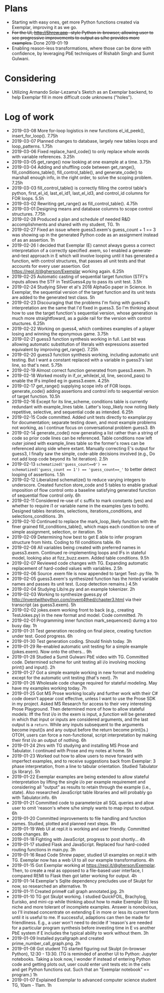 # Plans
* Starting with easy ones, get more Python functions created via Exemplar, improving it as we go.
* ~~For the UI, http://Shrew.app -style Python in-browser, allowing user to see progressive improvements to output as s/he provides more examples.~~ Done 2019-01-19
* Enabling reason-less transformations, where those can be done with confidence, by leveraging PbE techniques of Rishabh Singh and Sumit Gulwani. 

# Considering
* Utilizing Armando Solar-Lezama's Sketch as an Exemplar backend, to help Exemplar fill in more difficult code unknowns ("holes").

# Log of work
* 2019-03-08 More for-loop logistics in new functions el_id_peek(), insert_for_loop(). 7.75h
* 2019-03-07 Planned changes to database, largely new tables loops and loop_patterns. 1.75h
* 2019-03-06 Fixed replace_hard_code() to only replace whole words with variable references. 3.25h
* 2019-03-05 get_range() now looking at one example at a time. 3.75h
* 2019-03-04 Adding and shuffling code between get_range(), fill_conditions_table(), fill_control_table(), and generate_code() to marshall enough info, in the right order, to solve the scoping problem. 7.25h
* 2019-03-03 fill_control_table() is correctly filling the control table's python, first_el_id, last_el_id1, last_el_id3, and control_id columns for FOR loops. 5.5h
* 2019-03-02 Rewriting get_range() as fill_control_table(). 4.75h
* 2019-03-01 Designing means and database columns to scope control structures. 7.75h
* 2019-02-28 Produced a plan and schedule of needed R&D accomplishments and shared with my student, TG. 1h
* 2019-02-27 Fixed an issue where guess3.exem's guess_count + 1 == 3 was showing up in the generated Python code as an assignment instead of as an assertion. 1h
* 2019-02-26 I decided that Exemplar (E) cannot always guess a correct interpretation of a correctly specified .exem, so I enabled 
a generate-and-test approach in E which will involve looping until it has generated a function, with control structures,
 that passes all unit tests and that accounts for every user assertion. Got https://repl.it/@gherson/Exemplar working again. 6.25h
* 2019-02-25 Automatic casting of sequential target function (STF)'s inputs allows the STF in TestGuess4.py to pass its unit test. 3.5h
* 2019-02-24 Studying Silver et al's 2018 AlphaGo paper in Science. In Exemplar, the sequential version of the target function and its unit tests are added to the generated test class. 5h
* 2019-02-23 Discouraging that the problems I'm fixing with guess4's interpretation are the same that I'd fixed in guess3. So I'm thinking about how to use the target function's sequential version, whose generation is much more straightfoward, as a guide rail for the version with control stuctures. 6.25h
* 2019-02-22 Working on guess4, which combines examples of a player losing and winning the eponymous game. 3.75h
* 2019-02-21 guess3 function synthesis working in full. Last bit was allowing automatic substitution of literals 
with expressions asserted equivalent by improving get_range(). 7.25h
* 2019-02-20 guess3 function synthesis working, including automatic unit testing. But I want a constant replaced with a
variable in guess3's last line, so that's next. 5.75h
* 2019-02-19 Almost correct function generated from guess3.exem. 7h
* 2019-02-18 Worked mostly in if_or_while(el_id, line, second_pass) to enable the IFs implied eg in guess3.exem. 4.25h
* 2019-02-17 get_range() supplying scope info of FOR loops. generate_code() adding assertions and control info to 
sequential version of target function. 10.5h
* 2019-02-16 Except for its line_scheme, conditions table is currently redundant with example_lines table.  Latter's
loop_likely now noting likely repetitive, selective, and sequential code as intended. 6.25h
* 2019-02-15 Code committed. Added unit tests directly to examplar.py for documentation; separate testing down, and 
most example problems not working, as I continue focus on conversational problem guess3. 8h
* 2019-02-14 generate_code() now generating a list rather than a string of code so prior code lines can be referenced.  Table conditions now left outer joined with example_lines table so the former's rows can be referenced along side where extant. Manually correcting E's output for guess3, I finally saw the simple, code-able decisions involved (e.g., Do not add loop code beyond its 1st iteration). 2.5h
* 2019-02-13 `schematized('guess_count==0') == schematized('guess_count == 1') == 'guess_count==_'` to better detect looping of assertions. 1.5h
* 2019-02-12 Liberalized schematize() to reduce varying integers to underscore. Created function store_code and 5 tables to enable gradual imposition of flow control onto a baseline satisfying generated function of sequential flow control only. 6h
* 2019-02-11 Considered re-use of c suffix to mark constants (yes) and whether to require i1 or variable name in the examples (yes to both). Designed tables iterations, selections, iterations_conditions, and selections_conditions. 3h
* 2019-02-10 Continued to replace the mark_loop_likely function with the finer grained fill_conditions_table(), which maps each condition to one of simple assignment, selection, or iteration. 5h
* 2019-02-09 Determining how best to get E able to infer program structure from hints. Coding to fill conditions table. 6h
* 2019-02-08 All variables being created with preferred names in guess3.exem. Continued re-implementing loops and IFs in stateful model, looking also at fizz_buzz.exem. Added table conditions. 9.5h
* 2019-02-07 Reviewed code changes with TG. Expanding automatic replacement of hard-coded values with variables. 2.5h
* 2019-02-06 Source .exem file is now appended to target Test-.py file. 1h
* 2019-02-05 guess3.exem's synthesized function has the hinted variable names and passes its unit test. (Loop detection remains.) 4.5h   
* 2019-02-04 Studying Lib/re.py and an example tokenizer. 2h
* 2019-02-03 Working to synthesize guess.py of http://inventwithpython.com/invent4thed/chapter3.html via their transcript (as guess3.exem). 5h
* 2019-02-02 jokes.exem working front to back (e.g., creating TestJokes.py) in the new format and model. Code committed. 7h
* 2019-02-01 Programming inner function mark_sequences() during a too busy day. 1h
* 2019-01-31 Test generation recoding on final piece, creating function under test. Good progress. 6h
* 2019-01-30 Test generation coding. Should finish today. 3h
* 2019-01-29 Re-enabled automatic unit testing for a simple example (jokes.exem).  Now onto the others... 9h
* 2019-01-28 Studied a Sumit Gulwani PbE video with TG. Committed code. Determined scheme for unit testing all i/o involving mocking print() and input(). 2h
* 2019-01-27 Got a simple example working in new format and modeling except for the automatic unit testing (that's next). 7h
* 2019-01-26 Wholesale code change required for stateful modeling. May have my examples working today. 7h 
* 2019-01-25 Got MS Prose working locally and further work with their C# code doesn't appear cost effective, unless I want to use the Prose SDK in my project.  Asked MS Research for access to their very interesting Prose Playground. 
Then determined more of how to allow stateful models: Iff the first i/o in the exem is input, a *function* will be generated in which that input or inputs are considered arguments, and the last output is a `return`.  While any inputs subsequent to the arguments become input()s and any output before the return become print()s.)  OTOH, users can force a non-functional, script interpretation by making their first i/o an output of nothing. 6h
* 2019-01-24 2hrs with TG studying and installing MS Prose and Tabulator. I continued with Prose and my notes at home. 5h
* 2019-01-23 Worked out how to allow users to move forward with imperfect examples, and to receive suggestions back from Exemplar: 3 phase interpretation, from a line to tabular orientation. Studied Tabulator (js library).  5h
* 2019-01-22 Exemplar examples are being extended to allow stateful interpretation by lifting the single i/o per example requirement and considering all "output" as results to retain through the example (i.e., state).  Also researched JavaScript table libraries and will probably go with Tabulator.info. 6h
* 2019-01-21 Committed code to parameterize all SQL queries and allow user to omit 'reason's where s/he simply wants to map input to output. 6h
* 2019-01-20 Committed improvements to file handling and function names. Studied, plotted and planned next steps. 8h
* 2019-01-19 Web UI at repl.it is working and user friendly. Committed code changes. 8h
* 2019-01-18 Fighting with JavaScript, progress to post shortly... 4h
* 2019-01-17 studied Flask and JavaScript. Replaced four hard-coded routing functions in main.py. 3h
* 2019-01-16 Read Code Shrew paper, studied UI examples on repl.it with TG.  Exemplar now has a web UI to all our example transformations. 4h
* 2019-01-15 Got Exemplar working at https://repl.it/@gherson/Exemplar. Then, to create a real as opposed to a file-based user interface, I compared REMI to Flask then got latter working for output. 4h 
* 2019-01-14 Exemplar's Sqlite dependency precludes use of Skulpt for now, so researched an alternative. 1h
* 2019-01-11 Created prime# call graph annotated.jpg. 2h
* 2019-01-10 TG got Skulpt working. I studied QuickFOIL, Brachylog, Eurisko, and mini-cp while thinking about how to make Exemplar (E) less niche and more tolerant of incomplete examples. Answer is nonobvious, so I'll instead concentrate on extending E in more or less its current form until it is useful to me. If successful, adaptions can then be made for friendliness. E.g., a user won't need to decide if 'reason's are needed for a particular program synthesis before investing time in E vs another PbE system if E includes the typical ability to work without them. 3h
* 2019-01-09 Installed pycallgraph and created prime_number_call_graph.png. 2h
* 2019-01-08 Got student TG started figuring out Skulpt (in-browser Python), 12:30 - 13:30. (TG is reminded of another UI to Python: Jupyter notebooks. Taking a look now, I wonder if instead of entering Python code and getting plots out, user could enter unit tests etc in the cells and get Python functions out. Such that an "Exemplar notebook" == program.) 1h
* 2019-01-07 Explained Exemplar to advanced computer science student TG, 10am - 11am. 1h
